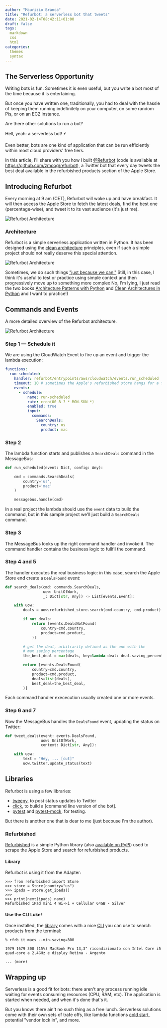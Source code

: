 ```yaml
---
author: "Maurizio Branca"
title: "Refurbot: a serverless bot that tweets"
date: 2021-02-14T08:42:11+01:00
draft: false
tags:
  markdown
  css
  html
categories:
  themes
  syntax
---
```


## The Serverless Opportunity

Writing bots is fun. Sometimes it is even useful, but you write a bot most of the time because it is entertaining.

But once you have written one, traditionally, you had to deal with the hassle of keeping them running indefinitely on your computer, on some random Pis, or on an EC2 instance.

Are there other solutions to run a bot? 

Hell, yeah: a serverless bot! ⚡️

Even better, bots are one kind of application that can be run efficiently within most cloud providers' free tiers.

In this article, I'll share with you how I built [@Refurbot](https://twitter.com/refurbot) (code is available at https://github.com/zmoog/refurbot), a Twitter bot that every day tweets the best deal available in the refurbished products section of the Apple Store.


## Introducing Refurbot

Every morning at 9 am (CET), Refurbot will wake up and have breakfast. It will then access the Apple Store to fetch the latest deals, find the best one (percentage-wise), and tweet it to its vast audience (it's just me).

![Refurbot Architecture](/images/refurbot-tweet-screenshot.png)


### Architecture

Refurbot is a simple serverless application written in Python. It has been designed using the [clean architecture](https://blog.cleancoder.com/uncle-bob/2012/08/13/the-clean-architecture.html) principles, even if such a simple project should not really deserve this special attention.

![Refurbot Architecture](/images/refurbot-architecture-high-level-2.png)

Sometimes, we do such things ["just because we can."](https://www.youtube.com/watch?v=WlGIxof7w5I) Still, in this case, I think it's useful to test or practice using simple context and then progressively move up to something more complex No, I'm lying, I just read the two books [Architecture Patterns with Python](https://www.cosmicpython.com/book/preface.html) and [Clean Architectures in Python](http://www.pycabook.com) and I want to practice!)


## Commands and Events

A more detailed overview of the Refurbot architecture.

![Refurbot Architecture](/images/refurbot-architecture-detail-2.png)

### Step 1 — Schedule it

We are using the CloudWatch Event to fire up an event and trigger the lambda execution:

```yaml
functions:
  run-scheduled:
    handler: refurbot/entrypoints/aws/cloudwatch/events.run_scheduled
    timeout: 10 # sometimes the Apple's refurbished store hangs for a few seconds.
    events:
      - schedule:
          name: run-scheduled
          rate: cron(00 8 ? * MON-SUN *)
          enabled: true
          input:
            commands:
              SearchDeals:
                country: us
                product: mac
```

### Step 2

The lambda function starts and publishes a `SearchDeals` command in the MessageBus:

```python
def run_scheduled(event: Dict, config: Any):

    cmd = commands.SearchDeals(
        country='us',
        product='mac'
    )

    messagebus.handle(cmd)
```

In a real project the lambda should use the `event` data to build the command, but in this sample project we'll just build a `SearchDeals` command.

### Step 3

The MessageBus looks up the right command handler and invoke it. The command handler contains the business logic to fullfil the command.


### Step 4 and 5

The handler executes the real business logic: in this case, search the Apple Store end create a `DealsFound` event:

```python
def search_deals(cmd: commands.SearchDeals,
                 uow: UnitOfWork,
                 _: Dict[str, Any]) -> List[events.Event]:

    with uow:
        deals = uow.refurbished_store.search(cmd.country, cmd.product)

        if not deals:
            return [events.DealsNotFound(
                country=cmd.country,
                product=cmd.product,
            )]

        # get the deal, arbitrarily defined as the one with the
        # max saving percentage
        the_best_deal = max(deals, key=lambda deal: deal.saving_percentage)

        return [events.DealsFound(
            country=cmd.country,
            product=cmd.product,
            deals=list(deals),
            best_deal=the_best_deal,
        )]
```

Each command handler exececution usually created one or more events.

### Step 6 and 7

Now the MessageBus handles the `DealsFound` event, updating the status on Twitter:

```python
def tweet_deals(event: events.DealsFound,
                uow: UnitOfWork,
                context: Dict[str, Any]):

    with uow:
        text = "Hey, ... [cut]"
        uow.twitter.update_status(text)
```

## Libraries

Refurbot is using a few libraries:

 * [tweepy](https://www.tweepy.org), to post status updates to Twitter
 * [click](https://click.palletsprojects.com), to build a [command line version of che bot].
 * [pytest](http://pytest.org) and [pytest-mock](https://pypi.org/project/pytest-mock/), for testing.
 
But there is another one that is dear to me (just becouse I'm the author).

### Refurbished

[Refurbished](https://github.com/zmoog/refurbished/) is a simple Python library (also [available on PyPI](https://pypi.org/project/refurbished/)) used to scrape the Apple Store and search for refurbished products.

#### Library

Refurbot is using it from the Adapter:
```
>>> from refurbished import Store
>>> store = Store(country="us")
>>> ipads = store.get_ipads()
>>> 
>>> print(next(ipads).name)
Refurbished iPad mini 4 Wi-Fi + Cellular 64GB - Silver
```

#### Use the CLI Luke!

Once installed, the [library](https://pypi.org/project/refurbished/) comes with a nice [CLI](https://github.com/zmoog/refurbished/blob/master/cli/rfrb) you can use to search products from the terminal:

```shell
% rfrb it macs --min-saving=300

1979 1679 300 (15%) MacBook Pro 13,3" ricondizionato con Intel Core i5 quad-core a 2,4GHz e display Retina - Argento

... (more)
```


## Wrapping up

Serverless is a good fit for bots: there aren't any process running idle waiting for events consuming resources (CPU, RAM, etc). The application is started when needed, and when it's done that's it.

But you know: there ain't no such thing as a free lunch. Serverless solutions come with their own sets of trafe offs, like lambda functions [cold start](https://mikhail.io/serverless/coldstarts/aws/), potential "vendor lock in", and more.

